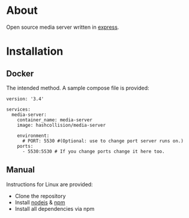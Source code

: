 # About
Open source media server written in [express](https://expressjs.com/).

# Installation
## Docker
The intended method. A sample compose file is provided:
```compose
version: '3.4'

services:
  media-server:
    container_name: media-server
    image: hashcollision/media-server

    environment:
      # PORT: 5530 #(Optional: use to change port server runs on.)
    ports:
      - 5530:5530 # If you change ports change it here too.

```
## Manual
Instructions for Linux are provided:
* Clone the repository
* Install [nodejs](https://nodejs.org/en/) & [npm](https://nodejs.org/en/)
* Install all dependencies via npm